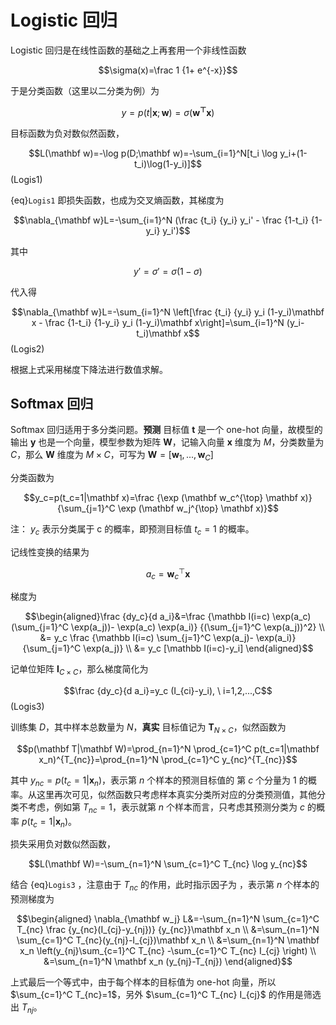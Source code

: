 # Logistic 回归

Logistic 回归是在线性函数的基础之上再套用一个非线性函数 

$$\sigma(x)=\frac 1 {1+ e^{-x}}$$

于是分类函数（这里以二分类为例）为

$$y=p(t|\mathbf x; \mathbf w)=\sigma(\mathbf {w^{\top} x})$$

目标函数为负对数似然函数，

$$L(\mathbf w)=-\log p(D;\mathbf w)=-\sum_{i=1}^N[t_i \log y_i+(1-t_i)\log(1-y_i)]$$ (Logis1)

{eq}`Logis1` 即损失函数，也成为交叉熵函数，其梯度为

$$\nabla_{\mathbf w}L=-\sum_{i=1}^N (\frac {t_i} {y_i} y_i' - \frac {1-t_i} {1-y_i} y_i')$$

其中

$$y'=\sigma'=\sigma(1-\sigma)$$

代入得

$$\nabla_{\mathbf w}L=-\sum_{i=1}^N \left[\frac {t_i} {y_i} y_i (1-y_i)\mathbf x - \frac {1-t_i} {1-y_i} y_i (1-y_i)\mathbf x\right]=\sum_{i=1}^N (y_i-t_i)\mathbf x$$ (Logis2)

根据上式采用梯度下降法进行数值求解。

## Softmax 回归

Softmax 回归适用于多分类问题。**预测** 目标值 $\mathbf t$ 是一个 one-hot 向量，故模型的输出 $\mathbf y$ 也是一个向量，模型参数为矩阵 $\mathbf W$，记输入向量 $\mathbf x$ 维度为 $M$，分类数量为 $C$，那么 $\mathbf W$ 维度为 $M\times C$，可写为 $\mathbf W=[\mathbf w_1, ..., \mathbf w_C]$

分类函数为

$$y_c=p(t_c=1|\mathbf x)=\frac {\exp (\mathbf w_c^{\top} \mathbf x)}{\sum_{j=1}^C \exp (\mathbf w_j^{\top} \mathbf x)}$$

注： $y_c$ 表示分类属于 c 的概率，即预测目标值 $t_c=1$ 的概率。

记线性变换的结果为 

$$a_c = \mathbf w_c^{\top} \mathbf x$$

梯度为

$$\begin{aligned}\frac {dy_c}{d a_i}&=\frac {\mathbb I(i=c) \exp(a_c) (\sum_{j=1}^C \exp(a_j))- \exp(a_c) \exp(a_i)} {(\sum_{j=1}^C \exp(a_j))^2}
\\ &= y_c \frac {\mathbb I(i=c) \sum_{j=1}^C \exp(a_j)- \exp(a_i)} {\sum_{j=1}^C \exp(a_j)}
\\ &= y_c [\mathbb I(i=c)-y_i]
\end{aligned}$$

记单位矩阵 $\mathbf I_{C \times C}$，那么梯度简化为

$$\frac {dy_c}{d a_i}=y_c (I_{ci}-y_i), \ i=1,2,...,C$$ (Logis3)

训练集 $D$，其中样本总数量为 $N$，**真实** 目标值记为 $\mathbf T_{N \times C}$，似然函数为

$$p(\mathbf T|\mathbf W)=\prod_{n=1}^N \prod_{c=1}^C p(t_c=1|\mathbf x_n)^{T_{nc}}=\prod_{n=1}^N \prod_{c=1}^C y_{nc}^{T_{nc}}$$

其中 $y_{nc}=p(t_c=1|\mathbf x_n)$，表示第 $n$ 个样本的预测目标值的 第 $c$ 个分量为 1 的概率。从这里再次可见，似然函数只考虑样本真实分类所对应的分类预测值，其他分类不考虑，例如第 $T_{nc}=1$，表示就第 $n$ 个样本而言，只考虑其预测分类为 $c$ 的概率 $p(t_c=1|\mathbf x_n)$。


损失采用负对数似然函数，

$$L(\mathbf W)=-\sum_{n=1}^N \sum_{c=1}^C T_{nc} \log y_{nc}$$

结合 {eq}`Logis3` ，注意由于 $T_{nc}$ 的作用，此时指示因子为 ，表示第 $n$ 个样本的预测梯度为

$$\begin{aligned} \nabla_{\mathbf w_j} L&=-\sum_{n=1}^N \sum_{c=1}^C T_{nc} \frac {y_{nc}(I_{cj}-y_{nj})} {y_{nc}}\mathbf x_n
\\ &=\sum_{n=1}^N \sum_{c=1}^C T_{nc}(y_{nj}-I_{cj})\mathbf x_n
\\ &=\sum_{n=1}^N \mathbf x_n \left(y_{nj}\sum_{c=1}^C T_{nc} -\sum_{c=1}^C T_{nc} I_{cj} \right)
\\ &=\sum_{n=1}^N \mathbf x_n (y_{nj}-T_{nj})
\end{aligned}$$

上式最后一个等式中，由于每个样本的目标值为 one-hot 向量，所以 $\sum_{c=1}^C T_{nc}=1$，另外 $\sum_{c=1}^C T_{nc} I_{cj}$ 的作用是筛选出 $T_{nj}$。
